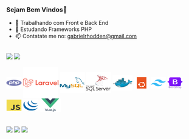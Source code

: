 ### Sejam Bem Vindos👋

- 🔭 Trabalhando com Front e Back End
- 🌱 Estudando Frameworks PHP
- 📫 Contatate me no: gabrielrhodden@gmail.com 

<div style=""><br>
 <img src="https://github-readme-stats.vercel.app/api?username=GabrielRhoden86&include_all_commits=true&show_icons=true&theme=nord"/>
 <img src="https://github-readme-stats.vercel.app/api/top-langs/?username=GabrielRhoden86&layout=compact&theme=nord"/>

</div>
<div style="display: inline_block"><br>
    <img align="center" alt="Js" height="30" width="40" src="https://raw.githubusercontent.com/devicons/devicon/master/icons/php/php-plain.svg">
   <img align="center" alt="Js" height="83" width="93" src="https://github.com/devicons/devicon/blob/master/icons/laravel/laravel-original-wordmark.svg"> 
   <img align="center" alt="Js" height="55" width="65" src="https://github.com/devicons/devicon/blob/master/icons/mysql/mysql-original-wordmark.svg">
  <img align="center" alt="Js" height="55" width="65" src="https://github.com/devicons/devicon/blob/master/icons/microsoftsqlserver/microsoftsqlserver-original-wordmark.svg">
   <img align="center" alt="Js" height="43" width="53" src="https://github.com/devicons/devicon/blob/master/icons/docker/docker-original.svg">
   <img align="center" alt="Js" height="30" width="40" src="https://raw.githubusercontent.com/devicons/devicon/master/icons/ubuntu/ubuntu-plain.svg">
  <img align="center" alt="Js" height="30" width="40" src="https://github.com/devicons/devicon/blob/master/icons/tailwindcss/tailwindcss-original.svg">
   <img align="center" alt="Rafa-CSS" height="30" width="40" src="https://raw.githubusercontent.com/devicons/devicon/master/icons/bootstrap/bootstrap-original-wordmark.svg">
   <img align="center" alt="Js" height="30" width="40" src="https://github.com/devicons/devicon/blob/master/icons/javascript/javascript-original.svg">
   <img align="center" alt="Js" height="30" width="40" src="https://github.com/devicons/devicon/blob/master/icons/jquery/jquery-plain.svg"> 
  <img align="center" alt="Js" height="35" width="55" src="https://github.com/devicons/devicon/blob/master/icons/vuejs/vuejs-original-wordmark.svg">
</div>

<h1></h1>

<div  style="display: inline_block"> 
  <a href="https://instagram.com/rhoden_gabriel" target="_blank"><img src="https://img.shields.io/badge/-Instagram-%23E4405F?style=for-the-badge&logo=instagram&logoColor=white" target="_blank"></a>
  <a href = "mailto:gabrielrhodden@gmail.com"><img src="https://img.shields.io/badge/-Gmail-%23333?style=for-the-badge&logo=gmail&logoColor=white" target="_blank"></a>
  <a href="https://www.linkedin.com/in/gabrielrhoden86/" target="_blank"><img src="https://img.shields.io/badge/-LinkedIn-%230077B5?style=for-the-badge&logo=linkedin&logoColor=white" target="_blank"></a> 
</div>
